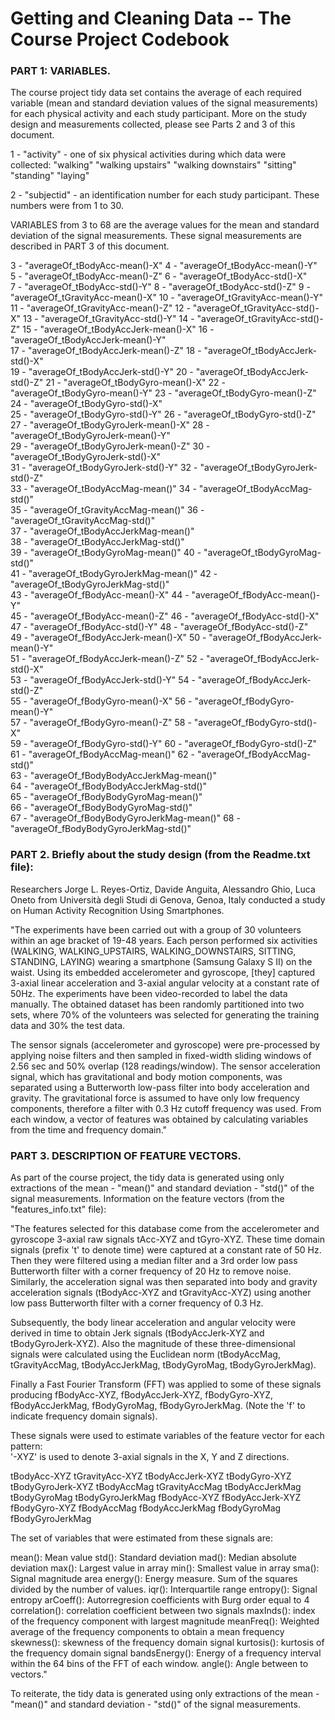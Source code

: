 Getting and Cleaning Data -- The Course Project Codebook
========================================================

### PART 1: VARIABLES. 
The course project tidy data set contains the average of each required variable (mean and standard deviation values of the signal measurements) for each physical activity and each study participant. More on the study design and measurements collected, please see Parts 2 and 3 of this document.

1  - "activity" - one of six physical activities during which data were collected:
  "walking"
	"walking upstairs"
	"walking downstairs"
	"sitting"
	"standing"
	"laying"

2  - "subjectid" - an identification number for each study participant. These numbers were from 1 to 30.

VARIABLES from 3 to 68 are the average values for the mean and standard deviation of the signal measurements.
These signal measurements are described in PART 3 of this document.
                         
3  - "averageOf_tBodyAcc-mean()-X"
4  - "averageOf_tBodyAcc-mean()-Y"          
5  - "averageOf_tBodyAcc-mean()-Z"
6  - "averageOf_tBodyAcc-std()-X"  
7  - "averageOf_tBodyAcc-std()-Y" 
8  - "averageOf_tBodyAcc-std()-Z" 
9  - "averageOf_tGravityAcc-mean()-X"
10 - "averageOf_tGravityAcc-mean()-Y"       
11 - "averageOf_tGravityAcc-mean()-Z"
12 - "averageOf_tGravityAcc-std()-X"
13 - "averageOf_tGravityAcc-std()-Y"
14 - "averageOf_tGravityAcc-std()-Z"
15 - "averageOf_tBodyAccJerk-mean()-X"
16 - "averageOf_tBodyAccJerk-mean()-Y"      
17 - "averageOf_tBodyAccJerk-mean()-Z"
18 - "averageOf_tBodyAccJerk-std()-X"       
19 - "averageOf_tBodyAccJerk-std()-Y"
20 - "averageOf_tBodyAccJerk-std()-Z"
21 - "averageOf_tBodyGyro-mean()-X"
22 - "averageOf_tBodyGyro-mean()-Y"
23 - "averageOf_tBodyGyro-mean()-Z"
24 - "averageOf_tBodyGyro-std()-X"          
25 - "averageOf_tBodyGyro-std()-Y"
26 - "averageOf_tBodyGyro-std()-Z"         
27 - "averageOf_tBodyGyroJerk-mean()-X"
28 - "averageOf_tBodyGyroJerk-mean()-Y"     
29 - "averageOf_tBodyGyroJerk-mean()-Z"
30 - "averageOf_tBodyGyroJerk-std()-X"      
31 - "averageOf_tBodyGyroJerk-std()-Y"
32 - "averageOf_tBodyGyroJerk-std()-Z"      
33 - "averageOf_tBodyAccMag-mean()"
34 - "averageOf_tBodyAccMag-std()"          
35 - "averageOf_tGravityAccMag-mean()"
36 - "averageOf_tGravityAccMag-std()"       
37 - "averageOf_tBodyAccJerkMag-mean()"      
38 - "averageOf_tBodyAccJerkMag-std()"      
39 - "averageOf_tBodyGyroMag-mean()"
40 - "averageOf_tBodyGyroMag-std()"         
41 - "averageOf_tBodyGyroJerkMag-mean()"
42 - "averageOf_tBodyGyroJerkMag-std()"     
43 - "averageOf_fBodyAcc-mean()-X"
44 - "averageOf_fBodyAcc-mean()-Y"          
45 - "averageOf_fBodyAcc-mean()-Z"
46 - "averageOf_fBodyAcc-std()-X"           
47 - "averageOf_fBodyAcc-std()-Y"
48 - "averageOf_fBodyAcc-std()-Z"           
49 - "averageOf_fBodyAccJerk-mean()-X"
50 - "averageOf_fBodyAccJerk-mean()-Y"      
51 - "averageOf_fBodyAccJerk-mean()-Z"
52 - "averageOf_fBodyAccJerk-std()-X"       
53 - "averageOf_fBodyAccJerk-std()-Y"
54 - "averageOf_fBodyAccJerk-std()-Z"       
55 - "averageOf_fBodyGyro-mean()-X"
56 - "averageOf_fBodyGyro-mean()-Y"         
57 - "averageOf_fBodyGyro-mean()-Z"
58 - "averageOf_fBodyGyro-std()-X"          
59 - "averageOf_fBodyGyro-std()-Y"
60 - "averageOf_fBodyGyro-std()-Z"          
61 - "averageOf_fBodyAccMag-mean()"
62 - "averageOf_fBodyAccMag-std()"          
63 - "averageOf_fBodyBodyAccJerkMag-mean()"  
64 - "averageOf_fBodyBodyAccJerkMag-std()"  
65 - "averageOf_fBodyBodyGyroMag-mean()"     
66 - "averageOf_fBodyBodyGyroMag-std()"     
67 - "averageOf_fBodyBodyGyroJerkMag-mean()" 
68 - "averageOf_fBodyBodyGyroJerkMag-std()" 


### PART 2. Briefly about the study design (from the Readme.txt file):

Researchers Jorge L. Reyes-Ortiz, Davide Anguita, Alessandro Ghio, Luca Oneto from Università degli Studi di Genova, Genoa, Italy conducted a study on Human Activity Recognition Using Smartphones. 

"The experiments have been carried out with a group of 30 volunteers within an age bracket of 19-48 years. Each person performed six activities (WALKING, WALKING_UPSTAIRS, WALKING_DOWNSTAIRS, SITTING, STANDING, LAYING) wearing a smartphone (Samsung Galaxy S II) on the waist. Using its embedded accelerometer and gyroscope, [they] captured 3-axial linear acceleration and 3-axial angular velocity at a constant rate of 50Hz. The experiments have been video-recorded to label the data manually. The obtained dataset has been randomly partitioned into two sets, where 70% of the volunteers was selected for generating the training data and 30% the test data. 

The sensor signals (accelerometer and gyroscope) were pre-processed by applying noise filters and then sampled in fixed-width sliding windows of 2.56 sec and 50% overlap (128 readings/window). The sensor acceleration signal, which has gravitational and body motion components, was separated using a Butterworth low-pass filter into body acceleration and gravity. The gravitational force is assumed to have only low frequency components, therefore a filter with 0.3 Hz cutoff frequency was used. From each window, a vector of features was obtained by calculating variables from the time and frequency domain."


### PART 3. DESCRIPTION OF FEATURE VECTORS.
As part of the course project, the tidy data is generated using only extractions of the mean - "mean()" and standard deviation - "std()" of the signal measurements. Information on the feature vectors (from the "features_info.txt" file):

"The features selected for this database come from the accelerometer and gyroscope 3-axial raw signals tAcc-XYZ and tGyro-XYZ. These time domain signals (prefix 't' to denote time) were captured at a constant rate of 50 Hz. Then they were filtered using a median filter and a 3rd order low pass Butterworth filter with a corner frequency of 20 Hz to remove noise. Similarly, the acceleration signal was then separated into body and gravity acceleration signals (tBodyAcc-XYZ and tGravityAcc-XYZ) using another low pass Butterworth filter with a corner frequency of 0.3 Hz. 

Subsequently, the body linear acceleration and angular velocity were derived in time to obtain Jerk signals (tBodyAccJerk-XYZ and tBodyGyroJerk-XYZ). Also the magnitude of these three-dimensional signals were calculated using the Euclidean norm (tBodyAccMag, tGravityAccMag, tBodyAccJerkMag, tBodyGyroMag, tBodyGyroJerkMag). 

Finally a Fast Fourier Transform (FFT) was applied to some of these signals producing fBodyAcc-XYZ, fBodyAccJerk-XYZ, fBodyGyro-XYZ, fBodyAccJerkMag, fBodyGyroMag, fBodyGyroJerkMag. (Note the 'f' to indicate frequency domain signals). 

These signals were used to estimate variables of the feature vector for each pattern:  
'-XYZ' is used to denote 3-axial signals in the X, Y and Z directions.

tBodyAcc-XYZ
tGravityAcc-XYZ
tBodyAccJerk-XYZ
tBodyGyro-XYZ
tBodyGyroJerk-XYZ
tBodyAccMag
tGravityAccMag
tBodyAccJerkMag
tBodyGyroMag
tBodyGyroJerkMag
fBodyAcc-XYZ
fBodyAccJerk-XYZ
fBodyGyro-XYZ
fBodyAccMag
fBodyAccJerkMag
fBodyGyroMag
fBodyGyroJerkMag

The set of variables that were estimated from these signals are: 

mean(): Mean value
std(): Standard deviation
mad(): Median absolute deviation 
max(): Largest value in array
min(): Smallest value in array
sma(): Signal magnitude area
energy(): Energy measure. Sum of the squares divided by the number of values. 
iqr(): Interquartile range 
entropy(): Signal entropy
arCoeff(): Autorregresion coefficients with Burg order equal to 4
correlation(): correlation coefficient between two signals
maxInds(): index of the frequency component with largest magnitude
meanFreq(): Weighted average of the frequency components to obtain a mean frequency
skewness(): skewness of the frequency domain signal 
kurtosis(): kurtosis of the frequency domain signal 
bandsEnergy(): Energy of a frequency interval within the 64 bins of the FFT of each window.
angle(): Angle between to vectors."

To reiterate, the tidy data is generated using only extractions of the mean - "mean()" and standard deviation - "std()" of the signal measurements.
